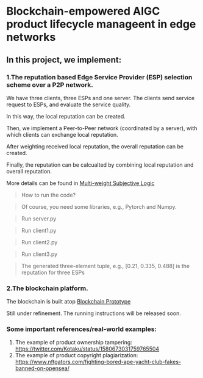 # Blockchain-empowered AIGC product lifecycle manageent in edge networks

## In this project, we implement:

### 1.The reputation based Edge Service Provider (ESP) selection scheme over a P2P network.

We have three clients, three ESPs and one server. The clients send service request to ESPs, and evaluate the service quality.

In this way, the local reputation can be created.

Then, we implement a Peer-to-Peer network (coordinated by a server), with which clients can exchange local reputation.

After weighting received local reputation, the overall reputation can be created.

Finally, the reputation can be calcualted by combining local reputation and overall reputation.

More details can be found in [Multi-weight Subjective Logic](https://arxiv.org/pdf/1809.08387.pdf)


> How to run the code?

> Of course, you need some libraries, e.g., Pytorch and Numpy.

> Run server.py

> Run client1.py

> Run client2.py

> Run client3.py

> The generated three-element tuple, e.g., [0.21, 0.335, 0.488] is the reputation for three ESPs

### 2.The blockchain platform.

The blockchain is built atop [Blockchain Prototype](https://github.com/Lancelot1998/Space-structured_Blockchain)

Still under refinement. The running instructions will be released soon.

### Some important references/real-world examples:
1. The example of product ownership tampering: https://twitter.com/Kotaku/status/1580673031759765504
2. The example of product copyright plagiarization: https://www.nftgators.com/fighting-bored-ape-yacht-club-fakes-banned-on-opensea/
